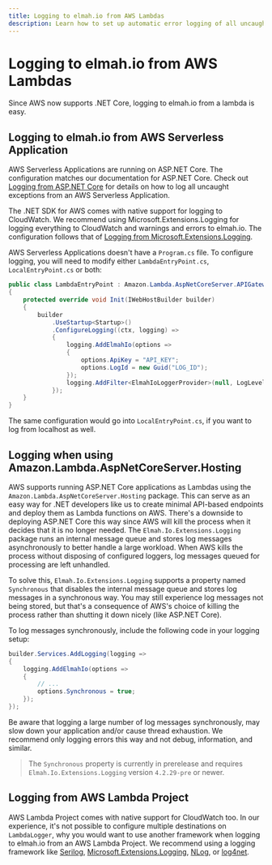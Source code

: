 ```yaml
---
title: Logging to elmah.io from AWS Lambdas
description: Learn how to set up automatic error logging of all uncaught errors inside AWS Lambdas. Use elmah.io to monitor your serverless environments.
---
```


# Logging to elmah.io from AWS Lambdas

Since AWS now supports .NET Core, logging to elmah.io from a lambda is easy.

## Logging to elmah.io from AWS Serverless Application

AWS Serverless Applications are running on ASP.NET Core. The configuration matches our documentation for ASP.NET Core. Check out [Logging from ASP.NET Core](https://docs.elmah.io/logging-to-elmah-io-from-aspnet-core/) for details on how to log all uncaught exceptions from an AWS Serverless Application.

The .NET SDK for AWS comes with native support for logging to CloudWatch. We recommend using Microsoft.Extensions.Logging for logging everything to CloudWatch and warnings and errors to elmah.io. The configuration follows that of [Logging from Microsoft.Extensions.Logging](https://docs.elmah.io/logging-to-elmah-io-from-microsoft-extensions-logging/).

AWS Serverless Applications doesn't have a `Program.cs` file. To configure logging, you will need to modify either `LambdaEntryPoint.cs`, `LocalEntryPoint.cs` or both:

```csharp
public class LambdaEntryPoint : Amazon.Lambda.AspNetCoreServer.APIGatewayProxyFunction
{
    protected override void Init(IWebHostBuilder builder)
    {
        builder
            .UseStartup<Startup>()
            .ConfigureLogging((ctx, logging) =>
            {
                logging.AddElmahIo(options =>
                {
                    options.ApiKey = "API_KEY";
                    options.LogId = new Guid("LOG_ID");
                });
                logging.AddFilter<ElmahIoLoggerProvider>(null, LogLevel.Warning);
            });
    }
}
```

The same configuration would go into `LocalEntryPoint.cs`, if you want to log from localhost as well.

## Logging when using Amazon.Lambda.AspNetCoreServer.Hosting

AWS supports running ASP.NET Core applications as Lambdas using the `Amazon.Lambda.AspNetCoreServer.Hosting` package. This can serve as an easy way for .NET developers like us to create minimal API-based endpoints and deploy them as Lambda functions on AWS. There's a downside to deploying ASP.NET Core this way since AWS will kill the process when it decides that it is no longer needed. The `Elmah.Io.Extensions.Logging` package runs an internal message queue and stores log messages asynchronously to better handle a large workload. When AWS kills the process without disposing of configured loggers, log messages queued for processing are left unhandled.

To solve this, `Elmah.Io.Extensions.Logging` supports a property named `Synchronous` that disables the internal message queue and stores log messages in a synchronous way. You may still experience log messages not being stored, but that's a consequence of AWS's choice of killing the process rather than shutting it down nicely (like ASP.NET Core).

To log messages synchronously, include the following code in your logging setup:

```csharp
builder.Services.AddLogging(logging =>
{
    logging.AddElmahIo(options =>
    {
        // ...
        options.Synchronous = true;
    });
});
```

Be aware that logging a large number of log messages synchronously, may slow down your application and/or cause thread exhaustion. We recommend only logging errors this way and not debug, information, and similar.

> The `Synchronous` property is currently in prerelease and requires `Elmah.Io.Extensions.Logging` version `4.2.29-pre` or newer.

## Logging from AWS Lambda Project

AWS Lambda Project comes with native support for CloudWatch too. In our experience, it's not possible to configure multiple destinations on `LambdaLogger`, why you would want to use another framework when logging to elmah.io from an AWS Lambda Project. We recommend using a logging framework like [Serilog](https://docs.elmah.io/logging-to-elmah-io-from-serilog/), [Microsoft.Extensions.Logging](https://docs.elmah.io/logging-to-elmah-io-from-microsoft-extensions-logging/), [NLog](https://docs.elmah.io/logging-to-elmah-io-from-nlog/), or [log4net](https://docs.elmah.io/logging-to-elmah-io-from-log4net/).